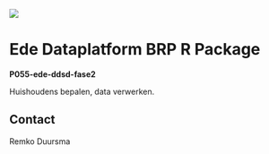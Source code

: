 ![](https://badgen.net/badge/shintolabs/development/orange)
# Ede Dataplatform BRP R Package
**P055-ede-ddsd-fase2**



Huishoudens bepalen, data verwerken.



## Contact

Remko Duursma
